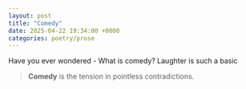 ```yaml
---
layout: post
title: "Comedy"
date: 2025-04-22 19:34:00 +0000
categories: poetry/prose
---
```


Have you ever wondered - What is comedy?
Laughter is such a basic

> **Comedy** is the tension in pointless contradictions.

